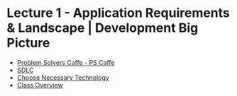 # Lecture 1 - Application Requirements & Landscape | Development Big Picture

- [Problem Solvers Caffe - PS Caffe](ps-caffe/README.md)
- [SDLC](sdlc/README.md)
- [Choose Necessary Technology](technology/README.md)
- [Class Overview](../../class-overview/Class%2001/Lecturte%2001/Lecture/README.md)
